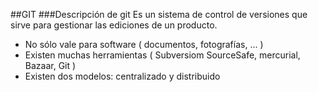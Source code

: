 ##GIT
###Descripción de git
Es un sistema de control de versiones que sirve para gestionar las ediciones de un producto.

- No sólo vale para software ( documentos, fotografías, ... )
- Existen muchas herramientas ( Subversiom SourceSafe, mercurial, Bazaar, Git )
- Existen dos modelos: centralizado y distribuido
